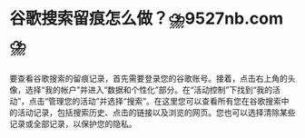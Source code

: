 # 谷歌搜索留痕怎么做？⛈️9527nb.com⛈️

要查看谷歌搜索的留痕记录，首先需要登录您的谷歌账号。接着，点击右上角的头像，选择“我的帐户”并进入“数据和个性化”部分。在“活动控制”下找到“我的活动”，点击“管理您的活动”并选择“搜索”。在这里您可以查看所有您在谷歌搜索中的活动记录，包括搜索历史、点击的链接以及浏览的网页。您也可以选择清除某些记录或全部记录，以保护您的隐私。